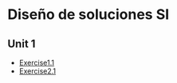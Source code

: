 # Diseño de soluciones SI

## Unit 1
- [Exercise1.1](https://deyarza.github.io/design-si/exercise1.1)
- [Exercise2.1](https://deyarza.github.io/design-si/exercise2.1)
